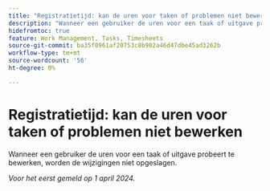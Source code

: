 ```yaml
---
title: "Registratietijd: kan de uren voor taken of problemen niet bewerken"
description: "Wanneer een gebruiker de uren voor een taak of uitgave probeert te bewerken, worden de wijzigingen niet opgeslagen."
hidefromtoc: true
feature: Work Management, Tasks, Timesheets
source-git-commit: ba35f0961af20753c8b902a46d47dbe45ad3262b
workflow-type: tm+mt
source-wordcount: '56'
ht-degree: 0%

---
```



# Registratietijd: kan de uren voor taken of problemen niet bewerken

Wanneer een gebruiker de uren voor een taak of uitgave probeert te bewerken, worden de wijzigingen niet opgeslagen.

_Voor het eerst gemeld op 1 april 2024._

